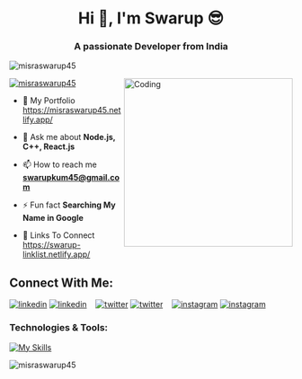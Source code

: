 <h1 align="center">Hi 👋, I'm Swarup 😎</h1>
<h3 align="center">A passionate Developer from India</h3>

<p align="left"> <img src="https://komarev.com/ghpvc/?username=misraswarup45&label=Profile%20views&color=0e75b6&style=flat" alt="misraswarup45" /> </p>

<img align="right" alt="Coding" width="300" src="https://www.techbabble.zone/content/images/2021/07/46207-programmer-1.gif">

<p align="left"> <a href="https://twitter.com/misraswarup45" target="blank"><img src="https://img.shields.io/twitter/follow/misraswarup45?logo=twitter&style=for-the-badge" alt="misraswarup45" /></a> </p>

- 🔗 My Portfolio https://misraswarup45.netlify.app/

- 💬 Ask me about **Node.js, C++, React.js**

- 📫 How to reach me **swarupkum45@gmail.com**

- ⚡ Fun fact **Searching My Name in Google**

- 🔗 Links To Connect https://swarup-linklist.netlify.app/

## Connect With Me:

[![linkedin](./img/linkedin-light.svg)](https://linkedin.com/in/MisraSwarup45#gh-light-mode-only)
[![linkedin](./img/linkedin-dark.svg)](https://linkedin.com/in/MisraSwarup45#gh-dark-mode-only)
&nbsp;&nbsp;
[![twitter](./img/twitter-light.svg)](https://twitter.com/MisraSwarup45#gh-light-mode-only)
[![twitter](./img/twitter-dark.svg)](https://twitter.com/MisraSwarup45#gh-dark-mode-only)
&nbsp;&nbsp;
[![instagram](./img/instagram-light.svg)](https://instagram.com/MisraSwarup45#gh-light-mode-only)
[![instagram](./img/instagram-dark.svg)](https://instagram.com/MisraSwarup45#gh-dark-mode-only)


[linkedin]: https://www.linkedin.com/in/MisraSwarup45
[twitter]: https://twitter.com/MisraSwarup45
[instagram]: https://www.instagram.com/MisraSwarup45


<h3 align="left">Technologies & Tools:</h3>

[![My Skills](https://skillicons.dev/icons?i=git,cpp,c,html,css,bootstrap,js,react,nodejs,express,mongodb,vscode,github)](https://skillicons.dev)


<p><img align="center" src="https://github-readme-streak-stats.herokuapp.com/?user=misraswarup45&" alt="misraswarup45" /></p>
